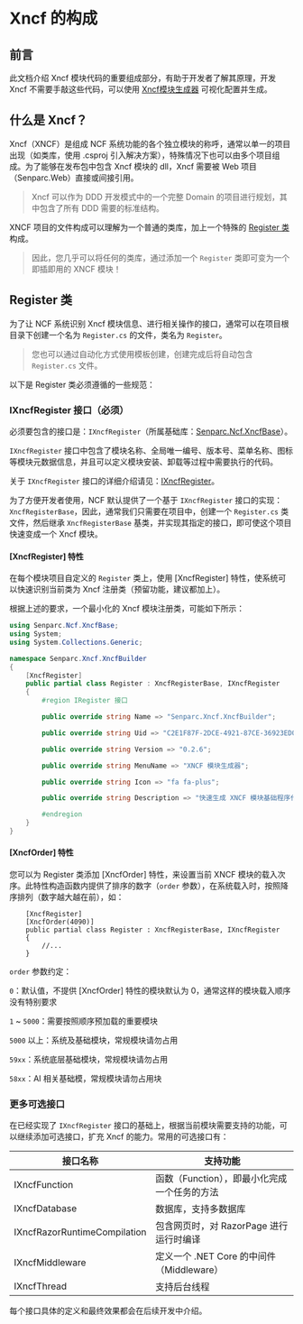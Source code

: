 # Xncf 的构成

## 前言

此文档介绍 Xncf 模块代码的重要组成部分，有助于开发者了解其原理，开发 Xncf 不需要手敲这些代码，可以使用 [Xncf模块生成器](/start/xncf-develop/create-xncf) 可视化配置并生成。

## 什么是 Xncf？

Xncf（XNCF）是组成 NCF 系统功能的各个独立模块的称呼，通常以单一的项目出现（如类库，使用 .csproj 引入解决方案），特殊情况下也可以由多个项目组成。为了能够在发布包中包含 Xncf 模块的 dll，Xncf 需要被 Web 项目（Senparc.Web）直接或间接引用。

> Xncf 可以作为 DDD 开发模式中的一个完整 Domain 的项目进行规划，其中包含了所有 DDD 需要的标准结构。

XNCF 项目的文件构成可以理解为一个普通的类库，加上一个特殊的 [Register 类](#register-类) 构成。

> 因此，您几乎可以将任何的类库，通过添加一个 `Register` 类即可变为一个即插即用的 XNCF 模块！

## Register 类

为了让 NCF 系统识别 Xncf 模块信息、进行相关操作的接口，通常可以在项目根目录下创建一个名为 `Register.cs` 的文件，类名为 `Register`。

> 您也可以通过自动化方式使用模板创建，创建完成后将自动包含 `Register.cs` 文件。

以下是 Register 类必须遵循的一些规范：

### IXncfRegister 接口（必须）
必须要包含的接口是：`IXncfRegister`（所属基础库：<a href="/NcfPackageSources/libs/Senparc.Ncf.XscfBase.html">Senparc.Ncf.XncfBase</a>）。

`IXncfRegister` 接口中包含了模块名称、全局唯一编号、版本号、菜单名称、图标等模块元数据信息，并且可以定义模块安装、卸载等过程中需要执行的代码。

关于 `IXncfRegister` 接口的详细介绍请见：[IXncfRegister](/NcfPackageSources/libs/Senparc.Ncf.AreaBase/IXncfRegister.html)。

为了方便开发者使用，NCF 默认提供了一个基于 `IXncfRegister` 接口的实现：`XncfRegisterBase`，因此，通常我们只需要在项目中，创建一个 `Register.cs` 类文件，然后继承 `XncfRegisterBase` 基类，并实现其指定的接口，即可使这个项目快速变成一个 Xncf 模块。


#### [XncfRegister] 特性

在每个模块项目自定义的 `Register` 类上，使用 [XncfRegister] 特性，使系统可以快速识别当前类为 Xncf 注册类（预留功能，建议都加上）。

根据上述的要求，一个最小化的 Xncf 模块注册类，可能如下所示：

``` C#
using Senparc.Ncf.XncfBase;
using System;
using System.Collections.Generic;

namespace Senparc.Xncf.XncfBuilder
{
    [XncfRegister]
    public partial class Register : XncfRegisterBase, IXncfRegister
    {
        #region IRegister 接口

        public override string Name => "Senparc.Xncf.XncfBuilder";

        public override string Uid => "C2E1F87F-2DCE-4921-87CE-36923ED0D6EA";

        public override string Version => "0.2.6";

        public override string MenuName => "XNCF 模块生成器";

        public override string Icon => "fa fa-plus";

        public override string Description => "快速生成 XNCF 模块基础程序代码，或 Sample 演示，可基于基础代码扩展自己的应用";

        #endregion
    }
}
```

#### [XncfOrder] 特性

您可以为 Register 类添加 [XncfOrder] 特性，来设置当前 XNCF 模块的载入次序。此特性构造函数内提供了排序的数字（`order` 参数），在系统载入时，按照降序排列（数字越大越在前），如：

```
    [XncfRegister]
    [XncfOrder(4090)]
    public partial class Register : XncfRegisterBase, IXncfRegister
    {
        //...
    }
```

`order` 参数约定：

`0`：默认值，不提供 [XncfOrder] 特性的模块默认为 0，通常这样的模块载入顺序没有特别要求

`1` ~ `5000`：需要按照顺序预加载的重要模块

`5000` 以上：系统及基础模块，常规模块请勿占用

`59xx`：系统底层基础模块，常规模块请勿占用

`58xx`：AI 相关基础模，常规模块请勿占用块


### 更多可选接口

在已经实现了 `IXncfRegister` 接口的基础上，根据当前模块需要支持的功能，可以继续添加可选接口，扩充 Xncf 的能力。常用的可选接口有：

接口名称           | 支持功能
------------------|--------
IXncfFunction     | 函数（Function），即最小化完成一个任务的方法
IXncfDatabase     | 数据库，支持多数据库
IXncfRazorRuntimeCompilation  | 包含网页时，对 RazorPage 进行运行时编译
IXncfMiddleware   | 定义一个 .NET Core 的中间件（Middleware）
IXncfThread       | 支持后台线程

每个接口具体的定义和最终效果都会在后续开发中介绍。


<!-- 
以下逐一介绍。

#### IXncfFunction 接口（可选）



#### IXncfDatabase 接口（可选）


#### IXncfRazorRuntimeCompilation 接口（可选）


#### IXncfMiddleware 接口（可选）


#### IXncfThread 接口（可选） -->
